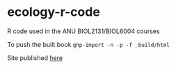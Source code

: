 # ecology-r-code
R code used in the ANU BIOL2131/BIOL6004 courses

To push the built book `ghp-import -n -p -f _build/html`

Site published [here](https://mikheyev.github.io/ecology-r-code/)
